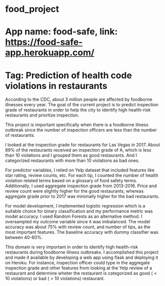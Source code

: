 # food_project
# App name: food-safe, link: https://food-safe-app.herokuapp.com/
# Tag: Prediction of health code violations in restaurants

According to the CDC, about 3 million people are affected by foodborne illnesses every year. The goal of the current project is to predict inspection grade of restaurants in order to help the city to identify high health-risk restaurants and priortize inspection. 

This project is important specifically when there is a foodborne illness outbreak since the number of inspection officers are less than the number of restaurants.

I looked at the inspection grade for restaurants for Las Vegas in 2017. About 89% of the restaurants received an inspection grade of A, which is less than 10 violations and I grouped them as good restaurants. And I categorized restaurants with more than 10 violations as bad ones. 

For predictor variables, I relied on Yelp dataset that included features like star rating, review counts, etc. For each tip, I counted the number of health violation related terms based on a glossary of food safety terms. Additionally, I used aggregate inspection grade from 2013-2016. Price and review count were slightly higher for the good restaurants, whereas aggregate grade prior to 2017 was minimally higher for the bad restaurants.

For model development, I implemented logistic regression which is a suitable choice for binary classification and my performance metric was model accuracy. I used Random Forests as an alternative method. I oversampled my outcome variable since it was imbalanced. 
The model accuracy was about 75% with review count, and number of tips, as the most important features. The baseline accuracy with dummy classifier was between 40-60%.

This domain is very important in order to identify high health-risk restaurants during foodborne illness outbreaks. I accomplished this project and made it available by developing a web app using flask and deploying it on Heroku. For instance, inspection officer could type in the aggregate inspection grade and other features from looking at the Yelp review of a restaurant and determine wheter the restaurant is categorized as good ( < 10 violations) or bad ( > 10 violations) restaurant.
